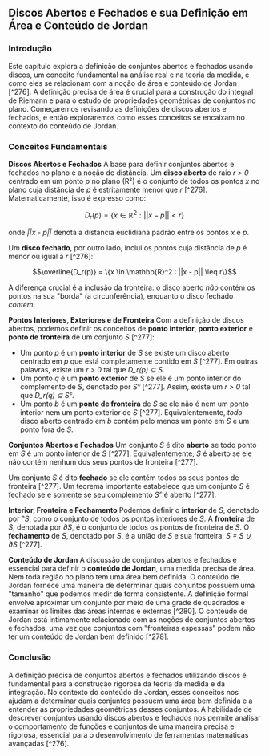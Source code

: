## Discos Abertos e Fechados e sua Definição em Área e Conteúdo de Jordan

### Introdução
Este capítulo explora a definição de conjuntos abertos e fechados usando discos, um conceito fundamental na análise real e na teoria da medida, e como eles se relacionam com a noção de área e conteúdo de Jordan [^276]. A definição precisa de área é crucial para a construção do integral de Riemann e para o estudo de propriedades geométricas de conjuntos no plano. Começaremos revisando as definições de discos abertos e fechados, e então exploraremos como esses conceitos se encaixam no contexto do conteúdo de Jordan.

### Conceitos Fundamentais

**Discos Abertos e Fechados**
A base para definir conjuntos abertos e fechados no plano é a noção de distância. Um **disco aberto** de raio *r > 0* centrado em um ponto *p* no plano (R²) é o conjunto de todos os pontos *x* no plano cuja distância de *p* é estritamente menor que *r* [^276]. Matematicamente, isso é expresso como:

$$D_r(p) = \{x \in \mathbb{R}^2 : ||x - p|| < r\}$$

onde *||x - p||* denota a distância euclidiana padrão entre os pontos *x* e *p*.

Um **disco fechado**, por outro lado, inclui os pontos cuja distância de *p* é menor ou igual a *r* [^276]:

$$\overline{D_r(p)} = \{x \in \mathbb{R}^2 : ||x - p|| \leq r\}$$

A diferença crucial é a inclusão da fronteira: o disco aberto *não* contém os pontos na sua "borda" (a circunferência), enquanto o disco fechado *contém*.

**Pontos Interiores, Exteriores e de Fronteira**
Com a definição de discos abertos, podemos definir os conceitos de **ponto interior**, **ponto exterior** e **ponto de fronteira** de um conjunto *S* [^277]:

*   Um ponto *p* é um **ponto interior** de *S* se existe um disco aberto centrado em *p* que está completamente contido em *S* [^277]. Em outras palavras, existe um *r > 0* tal que *D\_r(p) ⊆ S*.
*   Um ponto *q* é um **ponto exterior** de *S* se ele é um ponto interior do complemento de *S*, denotado por *Sᶜ* [^277]. Assim, existe um *r > 0* tal que *D\_r(q) ⊆ Sᶜ*.
*   Um ponto *b* é um **ponto de fronteira** de *S* se ele não é nem um ponto interior nem um ponto exterior de *S* [^277]. Equivalentemente, *todo* disco aberto centrado em *b* contém pelo menos um ponto em *S* e um ponto fora de *S*.

**Conjuntos Abertos e Fechados**
Um conjunto *S* é dito **aberto** se todo ponto em *S* é um ponto interior de *S* [^277]. Equivalentemente, *S* é aberto se ele não contém nenhum dos seus pontos de fronteira [^277].

Um conjunto *S* é dito **fechado** se ele contém todos os seus pontos de fronteira [^277]. Um teorema importante estabelece que um conjunto *S* é fechado se e somente se seu complemento *Sᶜ* é aberto [^277].

**Interior, Fronteira e Fechamento**
Podemos definir o **interior** de *S*, denotado por °*S*, como o conjunto de todos os pontos interiores de *S*. A **fronteira** de *S*, denotada por *∂S*, é o conjunto de todos os pontos de fronteira de *S*. O **fechamento** de *S*, denotado por *S*, é a união de *S* e sua fronteira: *S = S ∪ ∂S* [^277].

**Conteúdo de Jordan**
A discussão de conjuntos abertos e fechados é essencial para definir o **conteúdo de Jordan**, uma medida precisa de área. Nem toda região no plano tem uma área bem definida. O conteúdo de Jordan fornece uma maneira de determinar quais conjuntos possuem uma "tamanho" que podemos medir de forma consistente. A definição formal envolve aproximar um conjunto por meio de uma grade de quadrados e examinar os limites das áreas internas e externas [^280].
O conteúdo de Jordan está intimamente relacionado com as noções de conjuntos abertos e fechados, uma vez que conjuntos com "fronteiras espessas" podem não ter um conteúdo de Jordan bem definido [^278].

### Conclusão
A definição precisa de conjuntos abertos e fechados utilizando discos é fundamental para a construção rigorosa da teoria da medida e da integração. No contexto do conteúdo de Jordan, esses conceitos nos ajudam a determinar quais conjuntos possuem uma área bem definida e a entender as propriedades geométricas desses conjuntos. A habilidade de descrever conjuntos usando discos abertos e fechados nos permite analisar o comportamento de funções e conjuntos de uma maneira precisa e rigorosa, essencial para o desenvolvimento de ferramentas matemáticas avançadas [^276]. <!-- END -->